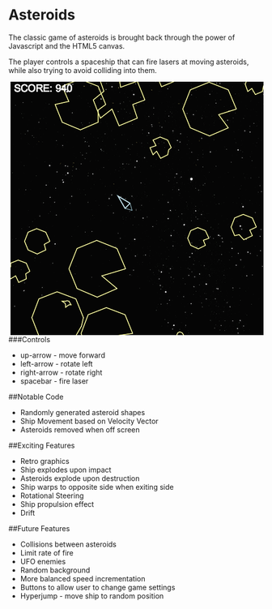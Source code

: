 Asteroids
=========

The classic game of asteroids is brought back through the power of Javascript and the HTML5 canvas.

The player controls a spaceship that can fire lasers at moving asteroids, while also trying to avoid colliding into them.

<img style="float: right" src="asteroids_sample.png">

###Controls
+ up-arrow - move forward
+ left-arrow - rotate left
+ right-arrow - rotate right
+ spacebar - fire laser

##Notable Code
+ Randomly generated asteroid shapes
+ Ship Movement based on Velocity Vector
+ Asteroids removed when off screen 

##Exciting Features
+ Retro graphics
+ Ship explodes upon impact
+ Asteroids explode upon destruction
+ Ship warps to opposite side when exiting side 
+ Rotational Steering
+ Ship propulsion effect
+ Drift



##Future Features
+ Collisions between asteroids
+ Limit rate of fire
+ UFO enemies
+ Random background
+ More balanced speed incrementation
+ Buttons to allow user to change game settings
+ Hyperjump - move ship to random position
